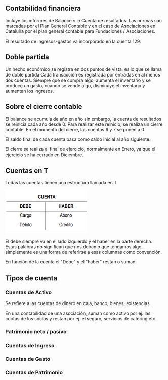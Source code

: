 ## Contabilidad financiera

Incluye los informes de Balance y la Cuenta de resultados. Las normas son marcadas por el Plan General Contable y en el caso de Asociaciones en Cataluña por el plan general contable para Fundaciones / Asociaciones.

El resultado de ingresos-gastos va incorporado en la cuenta 129.

## Doble partida

Un hecho económico se registra en dos puntos de vista, es lo que se llama de doble partida.Cada transacción es registrada por entradas en al menos dos cuentas. Siempre que se compra algo, aumenta el inventario y se produce un gasto, cuando se vende algo, disminuye el inventario y aumentan los ingresos.

## Sobre el cierre contable

El balance se acumula de año en año sin embargo, la cuenta de resultados se reinicia cada año desde 0. Para realizar este reinicio, se realiza un cierre contable. En el momento del cierre, las cuentas 6 y 7 se ponen a 0

El saldo final de cada cuenta pasa como saldo inicial al año siguiente.

El cierre se realiza al final de ejercicio, normalmente en Enero, ya que el ejercicio se ha cerrado en Diciembre.

## Cuentas en T

Todas las cuentas tienen una estructura llamada en T

![Cuentas en T](media/cuentasent.png)

 El debe siempre va en el lado izquierdo y el haber en la parte derecha. Estas palabras no significan que nos deban o que tengamos algo, simplemente es una forma de referirse a esas columnas como convención.
 
 En función de la cuenta el "Debe" y el "haber" restan o suman.
 

## Tipos de cuenta

### Cuentas de Activo

Se refiere a las cuentas de dinero en caja, banco, bienes, existencias. 

En una contabilidad de una asociación, suman como activo por ej. las cuotas de los socios y restan por ej. el seguro, servicios de catering etc.

### Patrimonio neto / pasivo

### Cuentas de Ingreso

### Cuentas de Gasto

### Cuentas de Patrimonio
